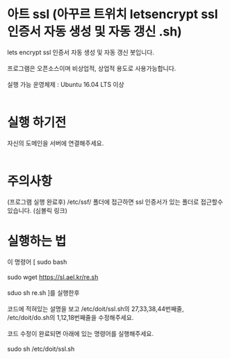 # 아트 ssl (아꾸르 트위치 letsencrypt ssl 인증서 자동 생성 및 자동 갱신 .sh) 
 lets encrypt ssl 인증서 자동 생성 및 자동 갱신 봇입니다.<br><br>
프로그램은 오픈소스이며 비상업적, 상업적 용도로 사용가능합니다. <br><br>
실행 가능 운영체제 : Ubuntu 16.04 LTS 이상 <br><br>
# 실행 하기전
자신의 도메인을 서버에 연결해주세요. <br><br> 
# 주의사항 
(프로그램 실행 완료후) /etc/ssf/ 폴더에 접근하면 ssl 인증서가 있는 폴더로 접근할수있습니다. (심볼릭 링크)
# 실행하는 법 <br>
이 명령어 [ sudo bash <br><br>
sudo wget https://sl.ael.kr/re.sh <br><br>
sduo sh re.sh  ]를 실행한후<br><br> 
코드에 적혀있는 설명을 보고 /etc/doit/ssl.sh의 27,33,38,44번째줄, /etc/doit/do.sh의 1,12,18번째줄을 수정해주세요.<br><br>
코드 수정이 완료되면 아래에 있는 명령어를 실행해주세요. <br><br>
sudo sh /etc/doit/ssl.sh <br><br> 
